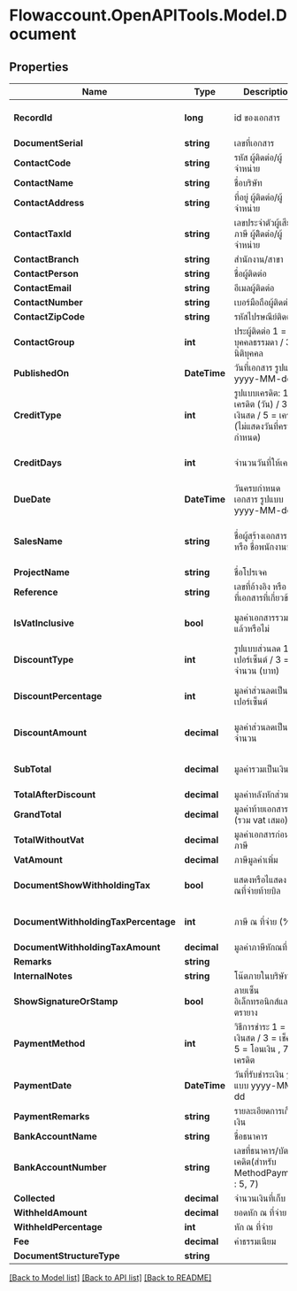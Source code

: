 
# Flowaccount.OpenAPITools.Model.Document

## Properties

Name | Type | Description | Notes
------------ | ------------- | ------------- | -------------
**RecordId** | **long** | id ของเอกสาร | [optional] [default to 0]
**DocumentSerial** | **string** | เลขที่เอกสาร | [optional] 
**ContactCode** | **string** | รหัส ผู้ติดต่อ/ผู้จำหน่าย | [optional] 
**ContactName** | **string** | ชื่อบริษัท | 
**ContactAddress** | **string** | ที่อยู่ ผู้ติดต่อ/ผู้จำหน่าย | [optional] 
**ContactTaxId** | **string** | เลขประจำตัวผู้เสียภาษี ผู้ติิดต่อ/ผู้จำหน่าย | [optional] 
**ContactBranch** | **string** | สำนักงาน/สาขา | [optional] 
**ContactPerson** | **string** | ชื่อผู้ติดต่อ | [optional] 
**ContactEmail** | **string** | อีเมลผู้ติดต่อ | [optional] 
**ContactNumber** | **string** | เบอร์มือถือผู้ติดต่อ | [optional] 
**ContactZipCode** | **string** | รหัสไปรษณีย์ติดต่อ | [optional] 
**ContactGroup** | **int** | ประผู้ติดต่อ 1 &#x3D; บุคคลธรรมดา / 3 &#x3D; นิติบุคคล | [optional] [default to 1]
**PublishedOn** | **DateTime** | วันที่เอกสาร รูปแบบ yyyy-MM-dd | 
**CreditType** | **int** | รูปแบบเครดิต: 1 &#x3D; เครดิต (วัน) / 3 &#x3D; เงินสด  / 5 &#x3D; เครดิต (ไม่แสดงวันที่ครบกำหนด) | [optional] [default to 1]
**CreditDays** | **int** | จำนวนวันที่ให้เครดิต | [optional] [default to 0]
**DueDate** | **DateTime** | วันครบกำหนดเอกสาร รูปแบบ yyyy-MM-dd | 
**SalesName** | **string** | ชื่อผู้สร้างเอกสาร หรือ ชื่อพนักงานขาย | [optional] [default to "email creator"]
**ProjectName** | **string** | ชื่อโปรเจค | [optional] 
**Reference** | **string** | เลขที่อ้างอิง หรือ เลขที่เอกสารที่เกี่ยวข้อง | [optional] 
**IsVatInclusive** | **bool** | มูลค่าเอกสารรวมภาษีแล้วหรือไม่ | [optional] [default to false]
**DiscountType** | **int** | รูปแบบส่วนลด 1 &#x3D;  เปอร์เซ็นต์ / 3 &#x3D; จำนวน (บาท) | [optional] [default to 1]
**DiscountPercentage** | **int** | มูลค่าส่วนลดเป็นเปอร์เซ็นต์ | [optional] [default to 0]
**DiscountAmount** | **decimal** | มูลค่าส่วนลดเป็นจำนวน | [optional] [default to 0M]
**SubTotal** | **decimal** | มูลค่ารวมเป็นเงิน | [optional] [default to 0M]
**TotalAfterDiscount** | **decimal** | มูลค่าหลังหักส่วนลด | 
**GrandTotal** | **decimal** | มูลค่าท้ายเอกสาร (รวม vat เสมอ) | 
**TotalWithoutVat** | **decimal** | มูลค่าเอกสารก่อนภาษี | [optional] 
**VatAmount** | **decimal** | ภาษีมูลค่าเพิ่ม | [optional] 
**DocumentShowWithholdingTax** | **bool** | แสดงหรือไแสดง หักณที่จ่ายท้ายบิล | [optional] [default to false]
**DocumentWithholdingTaxPercentage** | **int** | ภาษี ณ ที่จ่าย (%) | [optional] [default to 0]
**DocumentWithholdingTaxAmount** | **decimal** | มูลค่าภาษีหักณที่จ่าย | [optional] 
**Remarks** | **string** |  | [optional] 
**InternalNotes** | **string** | โน๊ตภายในบริษัท | [optional] 
**ShowSignatureOrStamp** | **bool** | ลายเซ็นอิเล็กทรอนิกส์และตรายาง | [optional] [default to true]
**PaymentMethod** | **int** | วิธีการชำระ 1 &#x3D; เงินสด / 3 &#x3D; เช็ค /  5 &#x3D; โอนเงิน , 7 &#x3D; เครดิต | [optional] [default to 0]
**PaymentDate** | **DateTime** | วันที่รับชำระเงิน รูปแบบ yyyy-MM-dd | [optional] 
**PaymentRemarks** | **string** | รายละเอียดการเก็บเงิน | [optional] 
**BankAccountName** | **string** | ชื่อธนาคาร | [optional] 
**BankAccountNumber** | **string** | เลขที่ธนาคาร/บัตรเคดิต(สำหรับ MethodPayment : 5, 7) | [optional] 
**Collected** | **decimal** | จำนวนเงินที่เก็บ | [optional] 
**WithheldAmount** | **decimal** | ยอดหัก ณ ที่จ่าย | [optional] 
**WithheldPercentage** | **int** | หัก ณ ที่จ่าย | [optional] 
**Fee** | **decimal** | ค่าธรรมเนียม | [optional] 
**DocumentStructureType** | **string** |  | 

[[Back to Model list]](../README.md#documentation-for-models)
[[Back to API list]](../README.md#documentation-for-api-endpoints)
[[Back to README]](../README.md)

